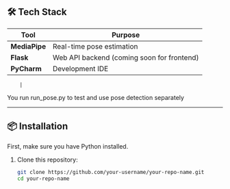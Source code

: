 ## 🛠️ Tech Stack

| Tool          | Purpose                                   |
|---------------|-------------------------------------------|
| **MediaPipe** | Real-time pose estimation                 |
| **Flask**     | Web API backend (coming soon for frontend)|
| **PyCharm**   | Development IDE                           |

        |


You run run_pose.py to test and use pose detection separately


---

## 📦 Installation

First, make sure you have Python installed.

1. Clone this repository:
   ```bash
   git clone https://github.com/your-username/your-repo-name.git
   cd your-repo-name

